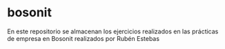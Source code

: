 # bosonit
En este repositorio se almacenan los ejercicios realizados en las prácticas de empresa en Bosonit
realizados por Rubén Estebas 
